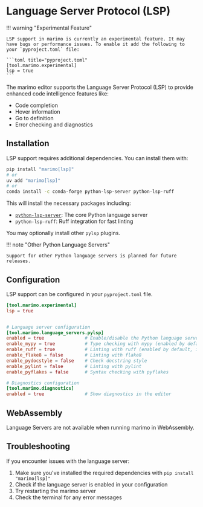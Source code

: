 # Language Server Protocol (LSP)

!!! warning "Experimental Feature"

    LSP support in marimo is currently an experimental feature. It may have bugs or performance issues. To enable it add the following to your `pyproject.toml` file:

    ```toml title="pyproject.toml"
    [tool.marimo.experimental]
    lsp = true
    ```

The marimo editor supports the Language Server Protocol (LSP) to provide enhanced code intelligence features like:

- Code completion
- Hover information
- Go to definition
- Error checking and diagnostics

## Installation

LSP support requires additional dependencies. You can install them with:

```bash
pip install "marimo[lsp]"
# or
uv add "marimo[lsp]"
# or
conda install -c conda-forge python-lsp-server python-lsp-ruff
```

This will install the necessary packages including:

- [`python-lsp-server`](https://github.com/python-lsp/python-lsp-server): The core Python language server
- `python-lsp-ruff`: Ruff integration for fast linting

You may optionally install other `pylsp` plugins.

!!! note "Other Python Language Servers"

    Support for other Python language servers is planned for future releases.

## Configuration

LSP support can be configured in your `pyproject.toml` file.

```toml title="pyproject.toml"
[tool.marimo.experimental]
lsp = true
```

```toml title="pyproject.toml"

# Language server configuration
[tool.marimo.language_servers.pylsp]
enabled = true               # Enable/disable the Python language server
enable_mypy = true           # Type checking with mypy (enabled by default, if installed)
enable_ruff = true           # Linting with ruff (enabled by default, if installed)
enable_flake8 = false        # Linting with flake8
enable_pydocstyle = false    # Check docstring style
enable_pylint = false        # Linting with pylint
enable_pyflakes = false      # Syntax checking with pyflakes

# Diagnostics configuration
[tool.marimo.diagnostics]
enabled = true               # Show diagnostics in the editor
```

## WebAssembly

Language Servers are not available when running marimo in WebAssembly.

## Troubleshooting

If you encounter issues with the language server:

1. Make sure you've installed the required dependencies with `pip install "marimo[lsp]"`
2. Check if the language server is enabled in your configuration
3. Try restarting the marimo server
4. Check the terminal for any error messages
